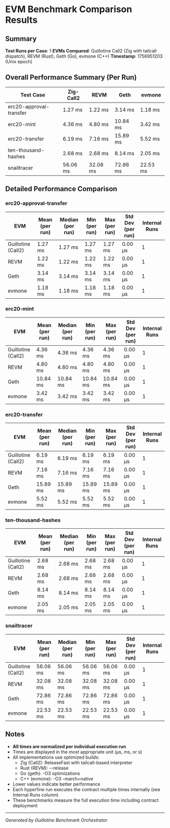 # EVM Benchmark Comparison Results

## Summary

**Test Runs per Case**: 1
**EVMs Compared**: Guillotine Call2 (Zig with tailcall dispatch), REVM (Rust), Geth (Go), evmone (C++)
**Timestamp**: 1756951203 (Unix epoch)

## Overall Performance Summary (Per Run)

| Test Case | Zig-Call2 | REVM | Geth | evmone |
|-----------|-----------|------|------|--------|
| erc20-approval-transfer   |   1.27 ms |   1.22 ms |   3.14 ms |   1.18 ms |
| erc20-mint                |   4.36 ms |   4.80 ms |  10.84 ms |   3.42 ms |
| erc20-transfer            |   6.19 ms |   7.16 ms |  15.89 ms |   5.52 ms |
| ten-thousand-hashes       |   2.68 ms |   2.68 ms |   8.14 ms |   2.05 ms |
| snailtracer               |  56.06 ms |  32.08 ms |  72.86 ms |  22.53 ms |

## Detailed Performance Comparison

### erc20-approval-transfer

| EVM | Mean (per run) | Median (per run) | Min (per run) | Max (per run) | Std Dev (per run) | Internal Runs |
|-----|----------------|------------------|---------------|---------------|-------------------|---------------|
| Guillotine (Call2) |        1.27 ms |          1.27 ms |       1.27 ms |       1.27 ms |          0.00 μs |             1 |
| REVM        |        1.22 ms |          1.22 ms |       1.22 ms |       1.22 ms |          0.00 μs |             1 |
| Geth        |        3.14 ms |          3.14 ms |       3.14 ms |       3.14 ms |          0.00 μs |             1 |
| evmone      |        1.18 ms |          1.18 ms |       1.18 ms |       1.18 ms |          0.00 μs |             1 |

### erc20-mint

| EVM | Mean (per run) | Median (per run) | Min (per run) | Max (per run) | Std Dev (per run) | Internal Runs |
|-----|----------------|------------------|---------------|---------------|-------------------|---------------|
| Guillotine (Call2) |        4.36 ms |          4.36 ms |       4.36 ms |       4.36 ms |          0.00 μs |             1 |
| REVM        |        4.80 ms |          4.80 ms |       4.80 ms |       4.80 ms |          0.00 μs |             1 |
| Geth        |       10.84 ms |         10.84 ms |      10.84 ms |      10.84 ms |          0.00 μs |             1 |
| evmone      |        3.42 ms |          3.42 ms |       3.42 ms |       3.42 ms |          0.00 μs |             1 |

### erc20-transfer

| EVM | Mean (per run) | Median (per run) | Min (per run) | Max (per run) | Std Dev (per run) | Internal Runs |
|-----|----------------|------------------|---------------|---------------|-------------------|---------------|
| Guillotine (Call2) |        6.19 ms |          6.19 ms |       6.19 ms |       6.19 ms |          0.00 μs |             1 |
| REVM        |        7.16 ms |          7.16 ms |       7.16 ms |       7.16 ms |          0.00 μs |             1 |
| Geth        |       15.89 ms |         15.89 ms |      15.89 ms |      15.89 ms |          0.00 μs |             1 |
| evmone      |        5.52 ms |          5.52 ms |       5.52 ms |       5.52 ms |          0.00 μs |             1 |

### ten-thousand-hashes

| EVM | Mean (per run) | Median (per run) | Min (per run) | Max (per run) | Std Dev (per run) | Internal Runs |
|-----|----------------|------------------|---------------|---------------|-------------------|---------------|
| Guillotine (Call2) |        2.68 ms |          2.68 ms |       2.68 ms |       2.68 ms |          0.00 μs |             1 |
| REVM        |        2.68 ms |          2.68 ms |       2.68 ms |       2.68 ms |          0.00 μs |             1 |
| Geth        |        8.14 ms |          8.14 ms |       8.14 ms |       8.14 ms |          0.00 μs |             1 |
| evmone      |        2.05 ms |          2.05 ms |       2.05 ms |       2.05 ms |          0.00 μs |             1 |

### snailtracer

| EVM | Mean (per run) | Median (per run) | Min (per run) | Max (per run) | Std Dev (per run) | Internal Runs |
|-----|----------------|------------------|---------------|---------------|-------------------|---------------|
| Guillotine (Call2) |       56.06 ms |         56.06 ms |      56.06 ms |      56.06 ms |          0.00 μs |             1 |
| REVM        |       32.08 ms |         32.08 ms |      32.08 ms |      32.08 ms |          0.00 μs |             1 |
| Geth        |       72.86 ms |         72.86 ms |      72.86 ms |      72.86 ms |          0.00 μs |             1 |
| evmone      |       22.53 ms |         22.53 ms |      22.53 ms |      22.53 ms |          0.00 μs |             1 |


## Notes

- **All times are normalized per individual execution run**
- Times are displayed in the most appropriate unit (μs, ms, or s)
- All implementations use optimized builds:
  - Zig (Call2): ReleaseFast with tailcall-based interpreter
  - Rust (REVM): --release
  - Go (geth): -O3 optimizations
  - C++ (evmone): -O3 -march=native
- Lower values indicate better performance
- Each hyperfine run executes the contract multiple times internally (see Internal Runs column)
- These benchmarks measure the full execution time including contract deployment

---

*Generated by Guillotine Benchmark Orchestrator*
